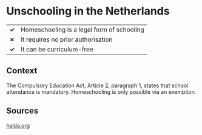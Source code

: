 # Unschooling in the Netherlands

| | |
|-|-|
| __✓__ | Homeschooling is a legal form of schooling |
| __✗__ | It requires no prior authorisation |
| __✓__ | It can be curriculum-free |

## Context

The Compulsory Education Act, Article 2, paragraph 1, states that school attendance is mandatory.
Homeschooling is only possible via an exemption.

## Sources

[hslda.org](https://hslda.org/post/the-netherlands)

